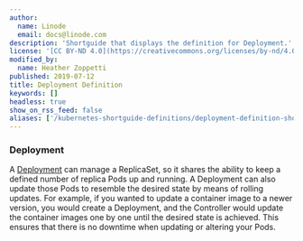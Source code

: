 ```yaml
---
author:
  name: Linode
  email: docs@linode.com
description: 'Shortguide that displays the definition for Deployment.'
license: '[CC BY-ND 4.0](https://creativecommons.org/licenses/by-nd/4.0)'
modified_by:
  name: Heather Zoppetti
published: 2019-07-12
title: Deployment Definition
keywords: []
headless: true
show_on_rss_feed: false
aliases: ['/kubernetes-shortguide-definitions/deployment-definition-shortguide/']
---
```


### Deployment

A [Deployment](https://kubernetes.io/docs/concepts/workloads/controllers/deployment/) can manage a ReplicaSet, so it shares the ability to keep a defined number of replica Pods up and running. A Deployment can also update those Pods to resemble the desired state by means of rolling updates. For example, if you wanted to update a container image to a newer version, you would create a Deployment, and the Controller would update the container images one by one until the desired state is achieved. This ensures that there is no downtime when updating or altering your Pods.
